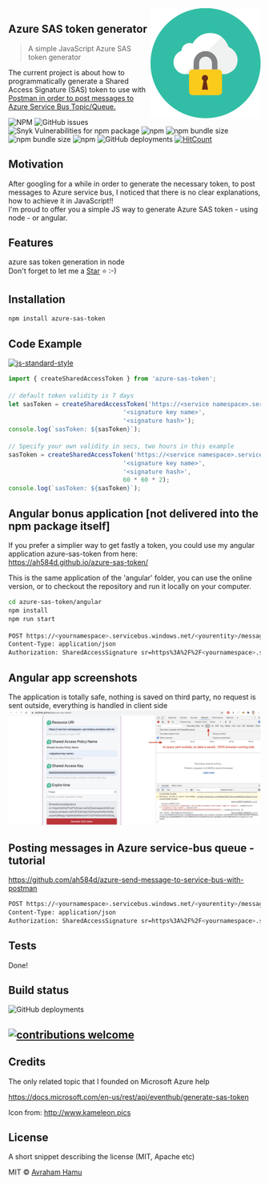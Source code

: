 <img src="assets/icon.svg" align="right" />

## Azure SAS token generator
> A simple JavaScript Azure SAS token generator


The current project is about how to programmatically generate a Shared Access Signature (SAS) token to use with <a href="https://github.com/ah584d/azure-send-message-to-service-bus-with-postman">Postman in order to post messages to Azure Service Bus Topic/Queue.</a>

![NPM](https://img.shields.io/npm/l/azure-sas-token) ![GitHub issues](https://img.shields.io/github/issues-raw/ah584d/azure-sas-token) ![Snyk Vulnerabilities for npm package](https://img.shields.io/snyk/vulnerabilities/npm/azure-sas-token) ![npm](https://img.shields.io/npm/v/azure-sas-token) ![npm bundle size](https://img.shields.io/bundlephobia/minzip/azure-sas-token) ![npm bundle size](https://img.shields.io/bundlephobia/min/azure-sas-token) ![npm](https://img.shields.io/npm/dt/azure-sas-token) ![GitHub deployments](https://img.shields.io/github/deployments/ah584d/azure-sas-token/github-pages) [![HitCount](http://hits.dwyl.com/ah584d/azure-sas-token.svg)](http://hits.dwyl.com/ah584d/azure-sas-token)
## Motivation
After googling for a while in order to generate the necessary token, to post messages to Azure service bus, I noticed that there is no clear explanations, how to achieve it in JavaScript!!<br/>
I'm proud to offer you a simple JS way to generate Azure SAS token - using node - or angular.

## Features

azure sas token generation in node<br/>
Don't forget to let me a <a class="github-button" href="https://github.com/ah584d/azure-sas-token" data-size="large" aria-label="Star ah584d/azure-sas-token on GitHub">Star</a> &#11088; :-) 

## Installation

```sh
npm install azure-sas-token
```

## Code Example
[![js-standard-style](https://img.shields.io/badge/code%20style-standard-brightgreen.svg?style=flat)](https://github.com/feross/standard)
```javascript
import { createSharedAccessToken } from 'azure-sas-token';

// default token validity is 7 days
let sasToken = createSharedAccessToken('https://<service namespace>.servicebus.windows.net/<topic name or queue>',
								'<signature key name>',
								'<signature hash>');
console.log(`sasToken: ${sasToken}`);

// Specify your own validity in secs, two hours in this example
sasToken = createSharedAccessToken('https://<service namespace>.servicebus.windows.net/<topic name or queue>',
								'<signature key name>',
								'<signature hash>', 
								60 * 60 * 2);
console.log(`sasToken: ${sasToken}`);
```
 
## Angular bonus application [not delivered into the npm package itself]

If you prefer a simplier way to get fastly a token, you could use my angular application azure-sas-token from here:<br/>
https://ah584d.github.io/azure-sas-token/

This is the same application of the 'angular' folder, you can use the online version, or to checkout the repository and run it locally on your computer.

```sh
cd azure-sas-token/angular
npm install
npm run start

POST https://<yournamespace>.servicebus.windows.net/<yourentity>/messages
Content-Type: application/json
Authorization: SharedAccessSignature sr=https%3A%2F%2F<yournamespace>.servicebus.windows.net%2F<yourentity>&sig=<your token generated by this repository code>&se=1438205742&skn=KeyName
```

## Angular app screenshots
The application is totally safe, nothing is saved on third party, no request is sent outside, everything is handled in client side
![Azure SAS token generator](https://github.com/ah584d/azure-sas-token/blob/master/assets/sas.jpg)


## Posting messages in Azure service-bus queue - tutorial
https://github.com/ah584d/azure-send-message-to-service-bus-with-postman

```sh
POST https://<yournamespace>.servicebus.windows.net/<yourentity>/messages
Content-Type: application/json
Authorization: SharedAccessSignature sr=https%3A%2F%2F<yournamespace>.servicebus.windows.net%2F<yourentity>&sig=<your token generated by this repository code>&se=1438205742&skn=KeyName
```

## Tests
Done!

## Build status
![GitHub deployments](https://img.shields.io/github/deployments/ah584d/azure-sas-token/github-pages)

## [![contributions welcome](https://img.shields.io/badge/contributions-welcome-brightgreen.svg?style=flat)](https://github.com/ah584d/azure-sas-token/issues)
## Credits
The only related topic that I founded on Microsoft Azure help

https://docs.microsoft.com/en-us/rest/api/eventhub/generate-sas-token

Icon from: http://www.kameleon.pics

## License
A short snippet describing the license (MIT, Apache etc)

MIT © [Avraham Hamu]()
